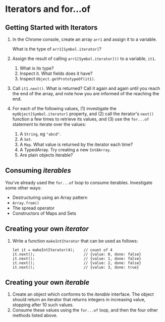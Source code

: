 # Iterators and for…of

## Getting Started with Iterators

1. In the Chrome console, create an array `arr1` and assign it to a variable.

   What is the type of `arr1[Symbol.iterator]`?

2. Assign the result of calling `arr1[Symbol.iterator]()` to a variable, `it1`.

   1. What is its type?
   2. Inspect it. What fields does it have?
   3. Inspect `Object.getPrototypeOf(it1)`.

3. Call `it1.next()`. What is returned? Call it again and again until you reach the end of the array, and note how you are informed of the reaching the end.

4. For each of the following values, (1) investigate the `myObject[Symbol.iterator]` property, and (2) call the iterator's `next()` function a few times to retrieve its values, and (3) use the `for...of` statement to iterate over the values:

    1. A `String`, eg `"abcd"`.
    2. A `Set`.
    3. A `Map`. What value is returned by the iterator each time?
    4. A TypedArray. Try creating a new `Int8Array`.
    5. Are plain objects iterable?

## Consuming _iterables_

You've already used the `for...of` loop to consume iterables.
Investigate some other ways:

- Destructuring using an Array pattern
- `Array.from()`
- The spread operator
- Constructors of Maps and Sets


## Creating your own _iterator_

1. Write a function `makeIntIterator` that can be used as follows:

    ```
    let it = makeIntIterator(4);    // count of 4
    it.next();                      // {value: 0, done: false}
    it.next();                      // {value: 1, done: false}
    it.next();                      // {value: 2, done: false}
    it.next();                      // {value: 3, done: true}
    ```

## Creating your own _iterable_

1. Create an object which conforms to the _iterable_ interface. The object should return an iterator that returns integers in increasing value, stopping after 10 such values.
2. Consume these values using the `for...of` loop, and then the four other methods listed above.
